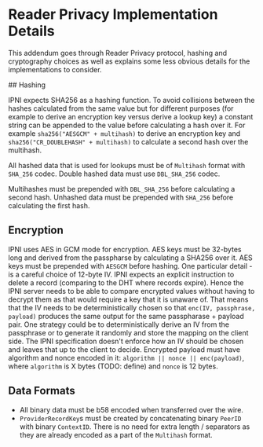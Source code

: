 # Reader Privacy Implementation Details

This addendum goes through Reader Privacy protocol, hashing and cryptography choices as well as explains some less obvious details 
for the implementations to consider.

## Hashing

IPNI expects SHA256 as a hashing function. To avoid collisions between the hashes calculated from the same value but for different purposes (for example
to derive an encryption key versus derive a lookup key) a constant string can be appended to the value before calculating a hash over it. For example
`sha256("AESGCM" + multihash)` to derive an encryption key and `sha256("CR_DOUBLEHASH" + multihash)` to calculate a second hash over the multihash.

All hashed data that is used for lookups must be of `Multihash` format with `SHA_256` codec. Double hashed data must use `DBL_SHA_256` codec.

Multihashes must be prepended with `DBL_SHA_256` before calculating a second hash. Unhashed data must be prepended with `SHA_256` before calculating the first hash.

## Encryption

IPNI uses AES in GCM mode for encryption. AES keys must be 32-bytes long and derived from the passpharse by calculating a SHA256 over it. AES keys must be prepended with `AESGCM` before hashing.
One particular detail - is a careful choice of 12-byte IV. IPNI expects an explicit instruction to delete a record (comparing to the DHT where records expire).
Hence the IPNI server needs to be able to compare encrypted values without having to decrypt them as that would require a key that it is unaware of.
That means that the IV needs to be deterministically chosen so that `enc(IV, passphrase, payload)` produces the same output for the same 
passpharase + payload pair. One strategy could be to deterministically derive an IV from the passphrase or to generate it randomly and store 
the mapping on the client side. The IPNI specification doesn't enforce how an IV should be chosen and leaves that up to the client to decide. 
Encrypted payload must have algorithm and nonce encoded in it: `algorithm || nonce || enc(payload)`, where `algorithm` is X bytes (TODO: define) and `nonce` is 12 bytes.

## Data Formats

* All binary data must be b58 encoded when transferred over the wire. 
* `ProviderRecordKey`s must be created by concatenating binary `PeerID` with binary `ContextID`. There is no need for extra length / separators as they are
already encoded as a part of the `Multihash` format.